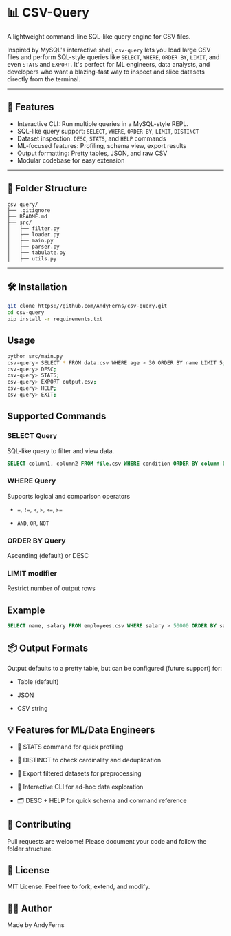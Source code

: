 # 📊 CSV-Query

A lightweight command-line SQL-like query engine for CSV files.

Inspired by MySQL's interactive shell, `csv-query` lets you load large CSV files and perform SQL-style queries like `SELECT`, `WHERE`, `ORDER BY`, `LIMIT`, and even `STATS` and `EXPORT`. It's perfect for ML engineers, data analysts, and developers who want a blazing-fast way to inspect and slice datasets directly from the terminal.

---

## 🚀 Features

- Interactive CLI: Run multiple queries in a MySQL-style REPL.
- SQL-like query support: `SELECT`, `WHERE`, `ORDER BY`, `LIMIT`, `DISTINCT`
- Dataset inspection: `DESC`, `STATS`, and `HELP` commands
- ML-focused features: Profiling, schema view, export results
- Output formatting: Pretty tables, JSON, and raw CSV
- Modular codebase for easy extension

---

## 📂 Folder Structure

```plaintext
csv query/
├── .gitignore
├── README.md
├── src/
│   ├── filter.py
│   ├── loader.py
│   ├── main.py
│   ├── parser.py
│   ├── tabulate.py
│   ├── utils.py
```


---

## 🛠 Installation

```bash
git clone https://github.com/AndyFerns/csv-query.git
cd csv-query
pip install -r requirements.txt
```

## Usage

```bash
python src/main.py
csv-query> SELECT * FROM data.csv WHERE age > 30 ORDER BY name LIMIT 5;
csv-query> DESC;
csv-query> STATS;
csv-query> EXPORT output.csv;
csv-query> HELP;
csv-query> EXIT;
```

## Supported Commands

### SELECT Query

SQL-like query to filter and view data.

```sql
SELECT column1, column2 FROM file.csv WHERE condition ORDER BY column DESC LIMIT 10;
```

### WHERE Query

Supports logical and comparison operators

- `=`, `!=`, `<`, `>`, `<=`, `>=`

- `AND`, `OR`, `NOT`

### ORDER BY Query

Ascending (default) or DESC

### LIMIT modifier

Restrict number of output rows

## Example

```sql
SELECT name, salary FROM employees.csv WHERE salary > 50000 ORDER BY salary DESC LIMIT 10;
```

## 📦 Output Formats

Output defaults to a pretty table, but can be configured (future support) for:

- Table (default)

- JSON

- CSV string

## 💡 Features for ML/Data Engineers

- 📌 STATS command for quick profiling

- 🧹 DISTINCT to check cardinality and deduplication

- 🧮 Export filtered datasets for preprocessing

- 🧭 Interactive CLI for ad-hoc data exploration

- 🗂 DESC + HELP for quick schema and command reference

## 🤝 Contributing

Pull requests are welcome! Please document your code and follow the folder structure.

## 📄 License

MIT License. Feel free to fork, extend, and modify.

## 👨‍💻 Author

Made by AndyFerns
